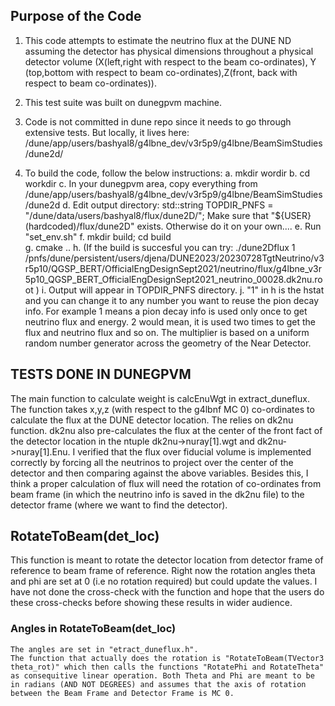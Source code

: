 ## Purpose of the Code
1. This code attempts to estimate the neutrino flux at the DUNE ND assuming the detector has physical dimensions throughout a physical detector volume (X(left,right with respect to the beam co-ordinates), Y (top,bottom with respect to beam co-ordinates),Z(front, back with respect to beam co-ordinates)).
  
2. This test suite was built on dunegpvm machine.
3. Code is not committed in dune repo since it needs to go through extensive tests. But locally, it lives here: /dune/app/users/bashyal8/g4lbne_dev/v3r5p9/g4lbne/BeamSimStudies/dune2d/
4. To build the code, follow the below instructions:
    a. mkdir wordir
    b. cd workdir
    c. In your dunegpvm area, copy everything from /dune/app/users/bashyal8/g4lbne_dev/v3r5p9/g4lbne/BeamSimStudies/dune2d 
    d. Edit output directory:
      std::string TOPDIR_PNFS = "/dune/data/users/bashyal8/flux/dune2D/";
      Make sure that "${USER} (hardcoded)/flux/dune2D" exists. Otherwise do it on your own....
    e. Run "set_env.sh"
    f. mkdir build; cd build    
    g. cmake ..
    h. (If the build is succesful you can try: ./dune2Dflux 1 /pnfs/dune/persistent/users/djena/DUNE2023/20230728TgtNeutrino/v3r5p10/QGSP_BERT/OfficialEngDesignSept2021/neutrino/flux/g4lbne_v3r5p10_QGSP_BERT_OfficialEngDesignSept2021_neutrino_00028.dk2nu.root )
    i. Output will appear in TOPDIR_PNFS directory.
    j. "1" in h is the hstat and you can change it to any number you want to reuse the pion decay info. For example 1 means a pion decay info is used only once to get neutrino flux and energy. 2 would mean, it is used two times to get the flux and neutrino flux and so on. The multiplier is based on a uniform random number generator across the geometry of the Near Detector. 

## TESTS DONE IN DUNEGPVM
 The main function to calculate weight is calcEnuWgt in extract_duneflux. The function takes x,y,z (with respect to the g4lbnf MC 0) co-ordinates to calculate the flux at the DUNE detector location. The relies on dk2nu function. dk2nu also pre-calculates the flux at the center of the front fact of the detector location in the ntuple dk2nu->nuray[1].wgt and dk2nu->nuray[1].Enu. I verified that the flux over fiducial volume is implemented correctly by forcing all the neutrinos to project over the center of the detector and then comparing against the above variables. 
 Besides this, I think a proper calculation of flux will need the rotation of co-ordinates from beam frame (in which the neutrino info is saved in the dk2nu file) to the detector frame (where we want to find the detector). 

 ## RotateToBeam(det_loc) 
 This function is meant to rotate the detector location from detector frame of reference to beam frame of reference. Right now the rotation angles theta and phi are set at 0 (i.e no rotation required) but could update the values. I have not done the cross-check with the function and hope that the users do these cross-checks before showing these results in wider audience.

### Angles in RotateToBeam(det_loc)
    The angles are set in "etract_duneflux.h".
    The function that actually does the rotation is "RotateToBeam(TVector3 theta_rot)" which then calls the functions "RotatePhi and RotateTheta" as consequitive linear operation. Both Theta and Phi are meant to be in radians (AND NOT DEGREES) and assumes that the axis of rotation between the Beam Frame and Detector Frame is MC 0. 



